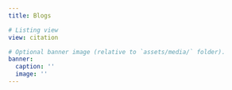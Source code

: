 ```yaml
---
title: Blogs

# Listing view
view: citation

# Optional banner image (relative to `assets/media/` folder).
banner:
  caption: ''
  image: ''
---
```

